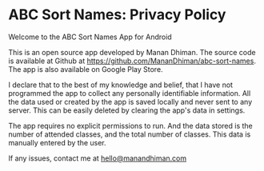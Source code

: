 # ABC Sort Names: Privacy Policy
Welcome to the ABC Sort Names App for Android

This is an open source app developed by Manan Dhiman. The source code is available at Github at https://github.com/MananDhiman/abc-sort-names.
The app is also available on Google Play Store.

I declare that to the best of my knowledge and belief, that I have not programmed the app to collect any personally identifiable information.
All the data used or created by the app is saved locally and never sent to any server. This can be easily deleted by clearing the app's data in settings.

The app requires no explicit permissions to run. And the data stored is the number of attended classes, and the total number of classes. This data is manually entered by the user.

If any issues, contact me at hello@manandhiman.com

